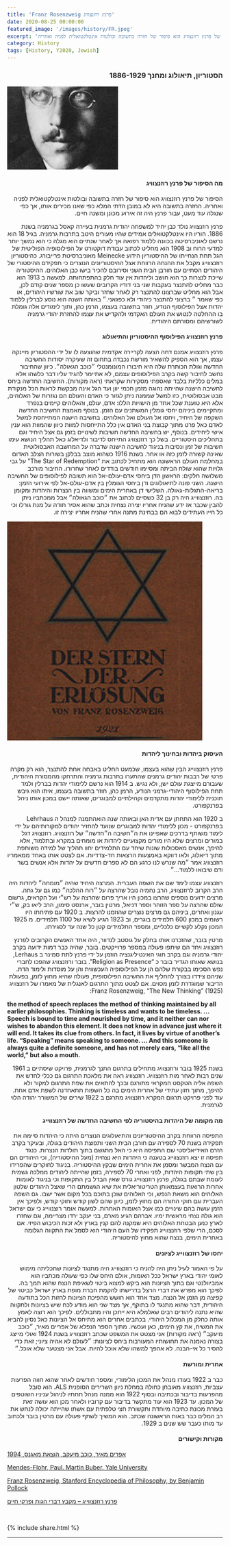 ```yaml
---
title: 'Franz Rosenzweig פרנץ רוזנצוויג'
date: 2020-08-25 00:00:00
featured_image: '/images/history/FR.jpeg'
excerpt: 'הסיפור של פרנץ רוזנצוויג הוא סיפור של חזרה בתשובה ובולטות אינטלקטואלית לפניה ואחריה.' 
category: History
tags: [History, Y2020, Jewish]
---
```


<h3 align="right"><strong>הסטוריון, תיאולוג ומחנך 1886-1929</strong></h3>

<div class="gallery" data-columns="2">
	<img src="/images/history/Franz_Rosenzweig.jpg">
</div>

<h4 align="right">מה הסיפור של פרנץ רוזנצוויג 
</h4>

<p dir="rtl"> 
הסיפור של פרנץ רוזנצוויג הוא סיפור של חזרה בתשובה ובולטות אינטלקטואלית לפניה ואחריה. החזרה בתשובה היא לא במובן הדתי המלא כפי שאנו מכירים אותו, אך כפי שנגלה עוד מעט, עבור פרנץ היה זה אירוע מכונן ומשנה חיים.
</p>

<p dir="rtl"> 
פרנץ רוזנצוויג נולד כבן יחיד למשפחה יהודית גרמנית בעיירה קאסל בגרמניה בשנת 1886. הוריו היו אינטלקטואלים אמידים שהיו מעורים היטב בתרבות גרמניה. בגיל 18 הוא נרשם לאוניברסיטה בכוונה ללמוד רפואה אך לאחר שנתיים הוא מגלה כי הוא נמשך יותר למדעי הרוח וב 1908 הוא מחליט לכתוב עבודת דוקטורט על הפילוסופיה הפוליטית של הגל תחת הנחייתו של ההיסטוריון הידוע Meinecke מאוניברסיטת פרייבורג. כהיסטוריון רוזנצווייג מקבל את ההנחה הרווחת אצל ההיסטוריונים הנוצרים כי תפקידם ההיסטורי של היהודים הסתיים עם חורבן הבית השני וסירובם להכיר בישו כבן האלוהים. ההיסטוריה שייכת לנצרות כך הוא חושב וליהדות אין עוד חלק בהתפתחותה. למעשה ב 1913 הוא כבר מחליט להתנצר בעקבות שני בני דודיו הקרובים שעשו כן מספר שנים קודם לכן, אבל הוא מחליט שברצונו להתנצר רק לאחר שחזר וביקר שוב את שורשיו היהודים, או כפי שאמר ״ ברצוני להתנצר כיהודי ולא כפגאני.״ באותה השנה הוא נוסע לברלין ללמוד יהדות אצל הפילוסוף הנודע, חוזר בתשובה בעצמו, הרמן כהן, ותוך לימודים אלה גומלת בו ההחלטה לנטוש את העולם האקדמי ולהקדיש את עצמו להחזרת יהודי גרמניה לשורשיהם ומסורתם היהודית.
</p>

<h4 align="right">פרנץ רוזנצוויג הפילוסוף ההיסטוריון והתיאולוג 
</h4>

<p dir="rtl"> 
פרנץ רוזנצוויג אמנם דחה הצעה לקריירה אקדמית שהוצעה לו על ידי ההסטוריון מיינקה עצמו, אך הוא הספיק להשאיר מורשת נכבדה בתחום זה שעיקרה יסודות החשיבה החדשה וגולת הכותרת שלה היא חיבורו המונומנטלי ״כוכב הגאולה״. כיוון שהחיבור נחשב לחיבור קשה בקרב הפילוסופים עצמם, לא אתיימר להגיד עליו דבר כלשהו אלא במלים כלליות בלבד שאספתי מסקירות שקראתי (ראה מקורות). החשיבה החדשה ביחס לחשיבה הישנה שהייתה נהוגה מזמן חכמי יוון ועד הגל אינה מבקשת לראות הכל מנקודת מבט אבסולוטית, כזו למשל שממנה ניתן לגזור כי האדם והעולם הם נגזרות של האלוהים, אלא היא טוענת שכל אחד מן הישויות הללו: אדם, עולם, והאלוהים קיימים בנפרד ומתקיימים ביניהם יחסי גומלין המשתנים עם הזמן. בנוסף מאמצת החשיבה החדשה השקפה של היחיד, ויחסו אל העולם ואל האלוהים. בחשיבה הישנה המתייחסת למשל לאדם כאל פרט מתוך קבוצת בני האדם אין כלל התייחסות למוות כיוון שהמוות הוא ענין אישי ליחידים. בנוסף, יש בחשיבה החדשה חשיבות לשינויים בזמן גם אצל היחיד וגם בתהליכים היסטוריים. בשל כך רוזנצוויג התייחס לדיבור ולדיאלוג כאל תהליך הנושא עימו חשיבות של זמן ונסיבות בניגוד לחשיבה הישנה שדברה על המחשבה האבסולוטית שאינה קשורה לזמן כזה או אחר. 
בשנת 1916 כשהוא מוצב בבלקן בשורות הצלב האדום במחלמת העולם הראשונה הוא מתחיל לכתוב את  “The Star of Redemption” על גבי גלויות שהוא שולח הביתה ומסיימו חודשים בודדים לאחר שחרורו. החיבור מורכב משלושה חלקים: הראשון הדן ביחסי אדם-עולם-אל הוא תשובה לפילוסופים של החשיבה הישנה. השני פונה לתיאולוגים ודן ביחסי הגומלין בין אדם-עולם-אל לפי אירועי הזמן: בריאה-התגלות-גאולה. השלישי דן באחרית הימים ומשווה בין הנצרות והיהדות ומקומן בה. רוזנצווייג היה רק בן 32 כשסיים לכתוב את ״כוכב הגאולה״ אבל ממכתביו ניתן להבין שכבר אז ידע שהניח אחריו יצירה נצחית וכתב שהוא אסיר תודה על מנת גורלו וכי כל חייו העתידים לבוא הם בבחינת מתנה אחרי שהניח אחריו יצירה זו. 
</p>

<div class="gallery" data-columns="2">
	<img src="/images/history/star-of-redemption1.jpg">
</div>

<h4 align="right">העיסוק ביהדות ובחינוך ליהדות
</h4>

<p dir="rtl"> 
פרנץ רוזנצווייג הבין שהוא בעצמו, שכמעט החליט באבחה אחת להתנצר, הוא רק מקרה פרטי של רבבות יהודים גרמנים שהתערו בתרבות גרמניה והתרחקו מהמסורת היהודית, שעבורם מייצגת עולם ישן, ולא נגיש.  ב 1914 הוא נרשם ללימודי יהדות בברלין ולמד תחת הפילוסוף היהודי-גרמני הנודע, הרמן כהן, חוזר בתשובה בעצמו, איתו הוא גיבש תוכנית ללימודי יהדות מתקדמים וקהילתיים למבוגרים, שאותה יישם במכון אותו ניהל בפרנקפורט. 
</p>

<p dir="rtl">
ב 1920 הוא התחתן עם אדית האן ובאותה שנה הואהתמנה למנהל ה Lehrhaus בפרנקפורט - מכון ללימודי יהדות למבוגרים שנועד להחזיר יהודים למקורותיהם על ידי לימוד משותף בדרכים שאפיינו את ה״חשיבה ה״חדשה״ של רוזנצוויג. רוזנצוויג דגל במורים ומרצים שלא היו מורים מקצועיים ליהדות או מומחים במקרא ובתלמוד, אלא להיפך, אנשים מאסכולות שונות שיחד עם התלמידים יחוו תהליך של למידה משותפת מתוך דיאלוג, ולאו דווקא באמצעות הרצאות חד-צדדיות. אם לצטט אותו באחד ממאמריו רוזנצוויג אמר  ״מה שנרש לנו כרגע הם לא ספרים חדשים על יהדות אלא אנשים בשר ודם שיבואו ללמוד…״
</p>

<p dir="rtl">רוזנצוויג עצמו לימד שם את השפה העברית. המרצה היחיד שהיה ״מומחה״ ליהדות היה הרב הקרוב לרוזנצוויג, הרב נחמיה נובל שהרצה על ״רוח ההלכה״ כמו גם על גתה. מרצים ידועים נוספים שהרצו במכון היו אריך פרום שהרצה על רש״י ועל הקראים, גרשום שולם שהרצה על ספר הזוהר וספר דניאל, מרטין בובר, ארנסט סימון, הרב ליאו בק, ש״י עגנון ואחרים, ביניהם גם מרצים נוצרים שהוזמנו להרצות. ב 1920 עם פתיחתו היו רשומים במכון 600 תלמידים בוגרים, וב 1923 הגיע לשיא של 1100 תלמידים. מ 1925 המכון נקלע לקשיים כלכליים, ומספר התלמידים קטן כל שנה עד לסגירתו.
</p>

<p dir="rtl">מרטין בובר, שהזכרנו אותו בחלק על גוסטב לנדוור, היה אחד האנשים הקרובים לפרנץ רוזנצוויג ויחד הם שיתפו פעולה במספר פרוייקטים. בובר, שהיה כבר דמות ידועה בקרב יהודי גרמניה וגם בקרב חוגי האינטיליגנציה הוזמן על ידי פרנץ לתת סמינר ב Lerhaus, בנושא שאותו הגדיר בובר כ “Religion as Presence”. בובר ורוזנצוויג שהפכו לחברי נפש הסכימו בבקורת שלהם הן על הפילוסופיה העכשווית והן על מוסדות ולימוד הדת. שניהם צידדו בצורך להחליף את החשיבה הפילוסופית, פעולה שהיא מחוץ לזמן, בפעולת הדיבור שמוגדרת לזמן מסוים. אם לצטט מתוך התרגום לאנגלית של מאמרו של רוזנצוויג Franz Rosenzweig, “The New Thinking” (1925): 
</p>

<strong>
the method of speech replaces the method of thinking maintained by all earlier philosophies. Thinking is timeless and wants to be timeless. … Speech is bound to time and nourished by time, and it neither can nor wishes to abandon this element. It does not know
in advance just where it will end. It takes its clue from others. In fact, it lives by virtue of another’s life. “Speaking” means speaking to someone. … And this someone is always quite a definite someone, and has not merely ears, “like all the world,” but also a mouth.
</strong>

<p dir="rtl">
בשנת 1925 בובר ורוזנצוויג מתחילים בתרגום התנך לגרמנית, פרויקט שיסתיים ב 1961 שנים רבות לאחר מות רוזנצוויג. רוזנצוויג ראה את מלאכת התרגום גם ככלי לחדש את השפה אליה הטקסט המקראי מתורגם ובכך להתאים את שפת התרגום למקור ולא להיפך, מתוך חזון עתידי של אחרית הימים בה כל השפות תתאחדנה לשפת אדם אחת. 
עוד לפני פרויקט תרגום המקרא רוזנצוויג מתרגם ב 1922 שירים של המשורר יהודה הלוי לגרמנית.
</p>

<h4 align="right">מה מקומה של היהדות בהיסטוריה לפי החשיבה החדשה של רוזנצווייג
</h4>

<p dir="rtl">התפיסה הרווחת בקרב ההיסטוריונים והתיאולוגים הנוצרים היתה כי היהדות סיימה את תפקידה בשנת 70 לספירה עם חורבן הבית השני ותפוצת היהודים בגולה, ובעיקר בקרב הזרם האידיאליסטי שם התפיסה היא כי האל מתגשם בתוך תולדות הנצרות. כנגד תפיסה זו יצא רוזנצווייג בטענה כי היהדות היא נצחית (מעל ההיסטוריה), וכי היהודים הם עם הנצח המבשר ומסמן את אחרית הימים שבקץ ההיסטוריה. בניגוד לחוקרים שהפרידו בין שתי תקופות היהדות, לפני ואחרי 70 לספירה, בזמן שהייתה ליהודים ממלכה גשמית לעומת שבתם בגולה, פרנץ רוזנצווייג גורס שאין הבדל בין התקופות וכי בניגוד לאומות אחרות הרואות בעצמאותן הטריטוריאלית את שיא הגשמתם הרי שאצל היהודים שלטון האלוהים הוא משאת הנפש, וכי האלוהים שוכן בתוכם בכל מקום אשר ישבו. גם השפה העברית וגם חוקי התורה הם מחוץ לזמן, כיוון שהם לשון קודש וחוקי קודש, ולפיכך אין הזמן עושה בהם שינויים כמו אצל האומות האחרות. למעשה אומר רוצנווייג כי עם ישראל הוא גולה נצחי מראשית ימיו. אברהם הגיע מארם, בני יעקב ירדו מצריימה, וגם שחזרו לארץ כנען הבטחת האלוהים היא שמקנה להם קנין בארץ ולא זכות הכיבוש הפיזי. אם לסכם, הרי שלפי רוזנצווייג תפקידו של העם היהודי הוא לסמל את התקווה הגלומה באחרית הימים, בנצח שהוא מחוץ להיסטוריה.
</p> 

<h4 align="right">יחסו של רוזנצווייג לציונים
</h4>

<p dir="rtl">על פי האמור לעיל ניתן היה להניח כי רוזנצווייג היה מתנגד לציונות שתכליתה מימוש לאומי יהודי בארץ ישראל ככל האומות, אולם היחס שלו כפי שעולה מכתביו הוא אמביוולנטי וגם בתוך הציונות הוא ביקש למצוא ביטוי לשאיפת הנצח שהוא תמך בה. לפיכך הוא מפרש את דברי הרצל בדרישתו להקמת חברת מופת בארץ ישראל כביטוי של קפיצה מן הזמן אל הנצח. 
מצד אחד הוא חושש מהפיכת הציונות לחזות הכל בתודעה היהודית, דבר שהוא מתנגד לו בתוקף, אך מצד שני הוא מודע לכח שיש בציונות ולתקווה שהיא נתנה ליהודים רבים שאלמלא היא ייתכן והיו מתבוללים. לפיכך הוא רוצה לאמץ אותה כחלק מן המכלול היהודי.
בכתבים אחרים הוא מתיחס אל הציונות כאל נסיון להביא את המשיח, את קץ הימים, כאן ועכשיו.
מתוך הספר הנפלא של אפריים מאיר, ״כוכב מיעקב״ (ראה מקורות) אני מצטט את המשפט שכתב רוזנצווייג בשנת 1924 ואולי מייצג בצורה נאמנה את תחושותיו המעורבות ביחס לציונות:
״לעולם לא אהיה ציוני; זאת כדי להסיר כל אי-הבנה. לא אהפך למשהו שלא אוכל להיות. אבל אני מצטער שלא אוכל.״
</p>

<h4 align="right">אחרית ומורשת
</h4>

<p dir="rtl">כבר ב 1922 בעודו מנהל את המכון הלימודי, ומספר חודשים לאחר שהוא חווה הפרעות עצביות, רוזנצוויג מאובחן כחולה במחלת ניוון השרירים הסופנית ALS. הוא סובל מהפרעות בדיבור ובכתיבה ובסוף 1922 הוא ממנה מנהל תחתיו לניהול עניניו השוטפים של המכון. עד 1923 הוא עוד מתקשר בדיבור עם קרוביו ולאחר מכן הוא עושה זאת בעזרת מכונת כתיבה מיוחדת ותקשורת חצי טלפתית עם אשתו שהייתה יכולה לנחש את רב המלים כבר באות הראשונה שכתב. הוא המשיך לשתף פעולה עם מרטין בובר ולכתוב עד מותו כעבר שש שנים ב 1929. 
</p> 

<h4 align="right"><strong>מקורות וקישורים</strong></h4>

[אפרים מאיר, כוכב מיעקב, הוצאת מאגנס, 1994](https://www.magnespress.co.il/book/%D7%9B%D7%95%D7%9B%D7%91_%D7%9E%D7%99%D7%A2%D7%A7%D7%91-3249)

[Mendes-Flohr, Paul. Martin Buber. Yale University](https://yalebooks.yale.edu/book/9780300153040/martin-buber)

[Franz Rosenzweig, Stanford Encyclopedia of Philosophy, by Benjamin Pollock](https://plato.stanford.edu/archives/spr2019/entries/rosenzweig/)

[פרנץ רוזנצווייג – מקבץ דברי הגות ופרקי חיים](https://franzrosenzweig.wordpress.com/)

<br>

{% include share.html %} 

---

<!-- <p dir="rtl"> </p> -->
